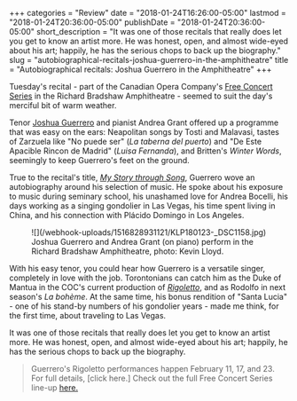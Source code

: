 +++
categories = "Review"
date = "2018-01-24T16:26:00-05:00"
lastmod = "2018-01-24T20:36:00-05:00"
publishDate = "2018-01-24T20:36:00-05:00"
short_description = "It was one of those recitals that really does let you get to know an artist more. He was honest, open, and almost wide-eyed about his art; happily, he has the serious chops to back up the biography."
slug = "autobiographical-recitals-joshua-guerrero-in-the-amphitheatre"
title = "Autobiographical recitals: Joshua Guerrero in the Amphitheatre"
+++

Tuesday's recital - part of the Canadian Opera Company's [Free Concert Series](https://www.coc.ca/plan-your-visit/free-concert-series) in the Richard Bradshaw Amphitheatre - seemed to suit the day's merciful bit of warm weather. 

Tenor [Joshua Guerrero](/scene/people/joshua-guerrero/) and pianist Andrea Grant offered up a programme that was easy on the ears: Neapolitan songs by Tosti and Malavasi, tastes of Zarzuela like "No puede ser" (*La taberna del puerto*) and "De Este Apacible Rincon de Madrid" (*Luisa Fernanda*), and Britten's *Winter Words*, seemingly to keep Guerrero's feet on the ground.

True to the recital's title, [*My Story through Song*](http://files.coc.ca/pdfs/concert180123.pdf), Guerrero wove an autobiography around his selection of music. He spoke about his exposure to music during seminary school, his unashamed love for Andrea Bocelli, his days working as a singing gondolier in Las Vegas, his time spent living in China, and his connection with Plácido Domingo in Los Angeles.

<figure data-type="image">
![](/webhook-uploads/1516828931121/KLP180123-_DSC1158.jpg)
<figcaption>Joshua Guerrero and Andrea Grant (on piano) perform in the Richard Bradshaw Amphitheatre, photo: Kevin Lloyd.</figcaption>
</figure>

With his easy tenor, you could hear how Guerrero is a versatile singer, completely in love with the job. Torontonians can catch him as the Duke of Mantua in the COC's current production of [*Rigoletto*](https://www.coc.ca/productions/13071), and as Rodolfo in next season's *La bohème*. At the same time, his bonus rendition of "Santa Lucia" - one of his stand-by numbers of his gondolier years - made me think, for the first time, about traveling to Las Vegas.

It was one of those recitals that really does let you get to know an artist more. He was honest, open, and almost wide-eyed about his art; happily, he has the serious chops to back up the biography.

>Guerrero's Rigoletto performances happen February 11, 17, and 23. For full details, [click here.] Check out the full Free Concert Series line-up [here.](https://www.coc.ca/plan-your-visit/free-concert-series)
